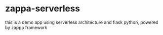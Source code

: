 # zappa-serverless
this is a demo app using serverless architecture and flask python, powered by zappa framework
